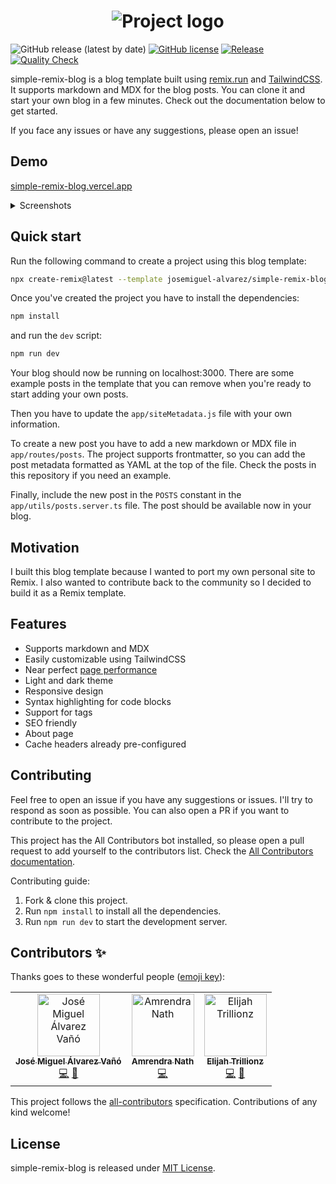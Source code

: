 <center>
<h1>
  <img alt="Project logo" src="https://user-images.githubusercontent.com/89982193/189909779-fc246b9e-1ff8-46d8-9c57-8c51d1676d77.png">
</h1>
</center>

![GitHub release (latest by date)](https://img.shields.io/github/v/release/josemiguel-alvarez/simple-remix-blog)
[![GitHub license](https://img.shields.io/github/license/josemiguel-alvarez/simple-remix-blog)](https://github.com/josemiguel-alvarez/simple-remix-blog/blob/main/LICENSE)
[![Release](https://github.com/josemiguel-alvarez/simple-remix-blog/actions/workflows/release.yml/badge.svg)](https://github.com/josemiguel-alvarez/simple-remix-blog/actions/workflows/release.yml)
[![Quality Check](https://github.com/josemiguel-alvarez/simple-remix-blog/actions/workflows/analysis.yml/badge.svg)](https://github.com/josemiguel-alvarez/simple-remix-blog/actions/workflows/analysis.yml)

simple-remix-blog is a blog template built using [remix.run](https://remix.run/) and [TailwindCSS](https://tailwindcss.com/). It supports markdown and MDX for the blog posts. You can clone it and start your own blog in a few minutes. Check out the documentation below to get started.

If you face any issues or have any suggestions, please open an issue!

## Demo

[simple-remix-blog.vercel.app](https://simple-remix-blog.vercel.app/)

<details>
  <summary>Screenshots</summary>
  <h1>
    <img alt="Home" src="https://user-images.githubusercontent.com/89982193/190130973-0291b5bc-99f5-4bb0-be07-2485e3d4913e.png">
  </h1>

  <h1>
    <img alt="Post" src="https://user-images.githubusercontent.com/89982193/190131250-831b88d4-9b29-4b3c-a537-f64e277621cd.png">
  </h1>

  <h1>
    <img alt="Tags" src="https://user-images.githubusercontent.com/89982193/190131315-f54a9ea2-46f3-4235-abca-a61571272cf8.png">
  </h1>

  <h1>
    <img alt="About" src="https://user-images.githubusercontent.com/89982193/190131432-189d5394-aa2b-4dff-922a-184f8f879ac9.png">
  </h1>

</details>

## Quick start

Run the following command to create a project using this blog template:

```bash
npx create-remix@latest --template josemiguel-alvarez/simple-remix-blog
```

Once you've created the project you have to install the dependencies:

```bash
npm install
```

and run the `dev` script:

```bash
npm run dev
```

Your blog should now be running on localhost:3000. There are some example posts in the template that you can remove when you're ready to start adding your own posts.

Then you have to update the `app/siteMetadata.js` file with your own information.

To create a new post you have to add a new markdown or MDX file in `app/routes/posts`. The project supports frontmatter, so you can add the post metadata formatted as YAML at the top of the file. Check the posts in this repository if you need an example.

Finally, include the new post in the `POSTS` constant in the `app/utils/posts.server.ts` file. The post should be available now in your blog.

## Motivation

I built this blog template because I wanted to port my own personal site to Remix. I also wanted to contribute back to the community so I decided to build it as a Remix template.

## Features

- Supports markdown and MDX
- Easily customizable using TailwindCSS
- Near perfect [page performance](https://pagespeed.web.dev/report?url=https%3A%2F%2Fsimple-remix-blog.vercel.app%2F)
- Light and dark theme
- Responsive design
- Syntax highlighting for code blocks
- Support for tags
- SEO friendly
- About page
- Cache headers already pre-configured

## Contributing

Feel free to open an issue if you have any suggestions or issues. I'll try to respond as soon as possible. You can also open a PR if you want to contribute to the project.

This project has the All Contributors bot installed, so please open a pull request to add yourself to the contributors list. Check the [All Contributors documentation](https://allcontributors.org/docs/en/bot/usage).

Contributing guide:

1. Fork & clone this project.
2. Run `npm install` to install all the dependencies.
3. Run `npm run dev` to start the development server.

## Contributors ✨

Thanks goes to these wonderful people ([emoji key](https://allcontributors.org/docs/en/emoji-key)):

<!-- ALL-CONTRIBUTORS-LIST:START - Do not remove or modify this section -->
<!-- prettier-ignore-start -->
<!-- markdownlint-disable -->
<table>
  <tbody>
    <tr>
      <td align="center"><a href="http://www.linkedin.com/in/jmalvarezvano"><img src="https://avatars.githubusercontent.com/u/89982193?v=4?s=100" width="100px;" alt="José Miguel Álvarez Vañó"/><br /><sub><b>José Miguel Álvarez Vañó</b></sub></a><br /><a href="https://github.com/josemiguel-alvarez/simple-remix-blog/commits?author=josemiguel-alvarez" title="Code">💻</a> <a href="https://github.com/josemiguel-alvarez/simple-remix-blog/commits?author=josemiguel-alvarez" title="Documentation">📖</a></td>
      <td align="center"><a href="https://amrendranath.dev/"><img src="https://avatars.githubusercontent.com/u/46886429?v=4?s=100" width="100px;" alt="Amrendra Nath "/><br /><sub><b>Amrendra Nath </b></sub></a><br /><a href="https://github.com/josemiguel-alvarez/simple-remix-blog/commits?author=amrendranath" title="Code">💻</a></td>
      <td align="center"><a href="http://www.elijahtrillionz.com"><img src="https://avatars.githubusercontent.com/u/60356516?v=4?s=100" width="100px;" alt="Elijah Trillionz"/><br /><sub><b>Elijah Trillionz</b></sub></a><br /><a href="https://github.com/josemiguel-alvarez/simple-remix-blog/commits?author=Elijah-trillionz" title="Code">💻</a> <a href="#design-Elijah-trillionz" title="Design">🎨</a></td>
    </tr>
  </tbody>
  <tfoot>
    
  </tfoot>
</table>

<!-- markdownlint-restore -->
<!-- prettier-ignore-end -->

<!-- ALL-CONTRIBUTORS-LIST:END -->

This project follows the [all-contributors](https://github.com/all-contributors/all-contributors) specification. Contributions of any kind welcome!

## License

simple-remix-blog is released under [MIT License](https://github.com/josemiguel-alvarez/simple-remix-blog/blob/main/LICENSE).
